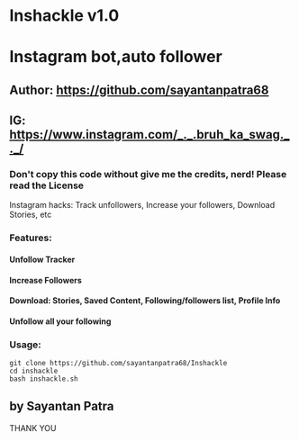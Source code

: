# Inshackle v1.0
# Instagram bot,auto follower
## Author: https://github.com/sayantanpatra68
## IG: https://www.instagram.com/_._.bruh_ka_swag._._/

### Don't copy this code without give me the credits, nerd! Please read the License 

Instagram hacks: Track unfollowers, Increase your followers, Download Stories, etc

### Features:
#### Unfollow Tracker
#### Increase Followers
#### Download: Stories, Saved Content, Following/followers list, Profile Info
#### Unfollow all your following


### Usage:
```
git clone https://github.com/sayantanpatra68/Inshackle
cd inshackle
bash inshackle.sh
```

## by Sayantan Patra

THANK YOU
